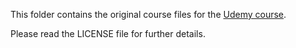 This folder contains the original course files for the [Udemy course][udemy].

Please read the LICENSE file for further details.

[udemy]: https://www.udemy.com/course/feature-engineering-for-machine-learning/
